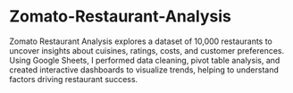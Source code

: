 # Zomato-Restaurant-Analysis
Zomato Restaurant Analysis explores a dataset of 10,000 restaurants to uncover insights about cuisines, ratings, costs, and customer preferences. Using Google Sheets, I performed data cleaning, pivot table analysis, and created interactive dashboards to visualize trends, helping to understand factors driving restaurant success.
